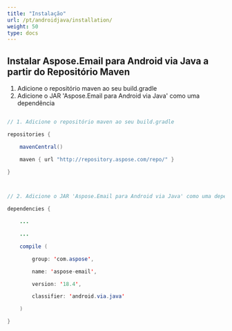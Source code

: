 ```yaml
---
title: "Instalação"
url: /pt/androidjava/installation/
weight: 50
type: docs
---
```


## **Instalar Aspose.Email para Android via Java a partir do Repositório Maven**
1. Adicione o repositório maven ao seu build.gradle
1. Adicione o JAR 'Aspose.Email para Android via Java' como uma dependência

~~~Java

// 1. Adicione o repositório maven ao seu build.gradle 

repositories {

    mavenCentral()

    maven { url "http://repository.aspose.com/repo/" }

}



// 2. Adicione o JAR 'Aspose.Email para Android via Java' como uma dependência

dependencies {

    ...

    ...

    compile (

		group: 'com.aspose', 

		name: 'aspose-email', 

		version: '18.4', 

		classifier: 'android.via.java'

	)

}

~~~